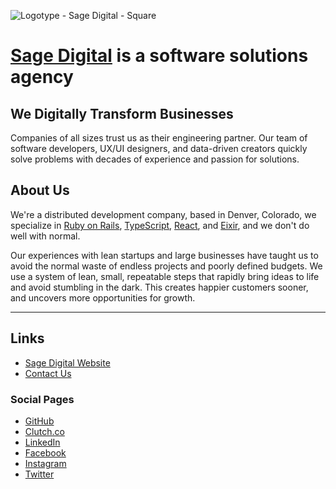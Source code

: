 ![Logotype - Sage Digital - Square](https://user-images.githubusercontent.com/676428/147601190-265b477a-d9c8-4973-8d3b-7ce1f7e99b70.png)


# [Sage Digital](https://www.sagedigital.com/) is a software solutions agency

## We Digitally Transform Businesses

Companies of all sizes trust us as their engineering partner. Our team of software developers, UX/UI designers, and data-driven creators quickly solve problems with decades of experience and passion for solutions.

## About Us

We're a distributed development company, based in Denver, Colorado, we specialize in [Ruby on Rails](https://rubyonrails.org/), [TypeScript](https://www.typescriptlang.org/), [React](https://reactjs.org/), and [Eixir](https://elixir-lang.org/), and we don't do well with normal.

Our experiences with lean startups and large businesses have taught us to avoid the normal waste of endless projects and poorly defined budgets. We use a system of lean, small, repeatable steps that rapidly bring ideas to life and avoid stumbling in the dark. This creates happier customers sooner, and uncovers more opportunities for growth.

---


## Links

* [Sage Digital Website](https://www.sagedigital.com/)
* [Contact Us](https://www.sagedigital.com/#contact)

### Social Pages

* [GitHub](https://github.com/sagedigital)
* [Clutch.co](https://clutch.co/profile/sagedigitalcom)
* [LinkedIn](https://www.linkedin.com/company/65402899/admin/)
* [Facebook](https://www.facebook.com/SageDigitalCo/)
* [Instagram](https://www.instagram.com/sagedigitalcom/)
* [Twitter](https://twitter.com/sagedigitalcom/)
